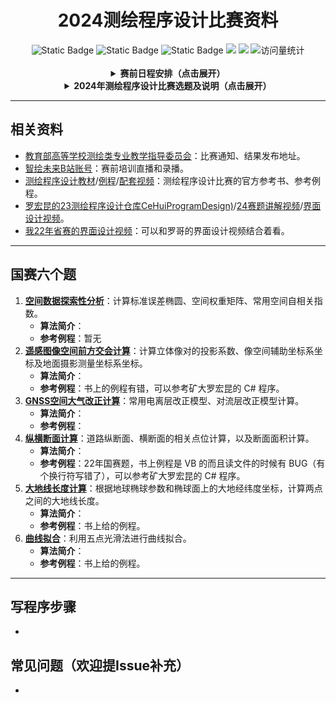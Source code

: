 <div align="center">
    <a name="Top"></a>
	<h1>2024测绘程序设计比赛资料</h1>
</div>
<div align="center">
    <img alt="Static Badge" src="https://img.shields.io/badge/QQ-1482275402-red">
    <img alt="Static Badge" src="https://img.shields.io/badge/%E5%BE%AE%E4%BF%A1-lizhengxiao99-green">
    <img alt="Static Badge" src="https://img.shields.io/badge/Email-dauger%40126.com-brown">
    <a href="https://blog.csdn.net/daoge2666/"><img src="https://img.shields.io/badge/CSDN-论坛-c32136" /></a>
    <a href="https://www.zhihu.com/people/dao-ge-92-60/"><img src="https://img.shields.io/badge/Zhihu-知乎-blue" /></a>
    <img src="https://komarev.com/ghpvc/?username=LiZhengXiao99&label=Views&color=0e75b6&style=flat" alt="访问量统计" />
</div>
<div align="center">
    <a name="Top"></a>
    <br/>
   	<details>
        <summary><strong>赛前日程安排（点击展开）</strong></summary>
		<p>
            <img src="https://pic-bed-1316053657.cos.ap-nanjing.myqcloud.com/img/%E8%B5%9B%E5%89%8D%E6%97%A5%E7%A8%8B%E5%AE%89%E6%8E%92.png" alt="赛前日程安排" style="zoom:33%;" />
        </p>
    </details>
    <details>
        <summary><strong>2024年测绘程序设计比赛选题及说明（点击展开）</strong></summary>
		<p>
            <img src="https://pic-bed-1316053657.cos.ap-nanjing.myqcloud.com/img/2024%E5%B9%B4%E7%A8%8B%E5%BA%8F%E8%AE%BE%E8%AE%A1%E6%AF%94%E8%B5%9B%E9%80%89%E9%A2%98%E5%8F%8A%E8%AF%B4%E6%98%8E.png" alt="2024年程序设计比赛选题及说明" style="zoom:33%;" />
        </p>
    </details>
</div>




---

## 相关资料

* [教育部高等学校测绘类专业教学指导委员会](https://smt.whu.edu.cn/sshd/dxscxcyznds.htm)：比赛通知、结果发布地址。
* [智绘未来B站账号](https://space.bilibili.com/1965733536)：赛前培训直播和录播。
* [测绘程序设计教材](https://pan.baidu.com/s/1zHryU_X0CNb2JY0wjCn9fA?pwd=aust)/[例程](https://github.com/ybli/bookcode)/[配套视频](https://www.bilibili.com/video/BV1Gh411e7ow)：测绘程序设计比赛的官方参考书、参考例程。
* [罗宏昆的23测绘程序设计仓库CeHuiProgramDesign)](https://github.com/luohongk/CeHuiProgramDesign)/[24赛题讲解视频](https://www.bilibili.com/video/BV1VM4m1R7xY/?spm_id_from=333.999.0.0)/[界面设计视频](https://www.bilibili.com/video/BV19x4y127MV/?spm_id_from=333.999.0.0)。
* [我22年省赛的界面设计视频](https://pan.baidu.com/s/1XN0B3IF7GJFRDMTwnh73ew?pwd=aust)：可以和罗哥的界面设计视频结合着看。

---

## 国赛六个题

1. [**空间数据探索性分析**](01-空间数据探索性分析)：计算标准误差椭圆、空间权重矩阵、常用空间自相关指数。
   * **算法简介**：
   * **参考例程**：暂无
2. [**遥感图像空间前方交会计算**](02-遥感图像空间前方交会计算)：计算立体像对的投影系数、像空间辅助坐标系坐标及地面摄影测量坐标系坐标。
   * **算法简介**：
   * **参考例程**：书上的例程有错，可以参考矿大罗宏昆的 C# 程序。
3. [**GNSS空间大气改正计算**](03-GNSS空间大气改正计算)：常用电离层改正模型、对流层改正模型计算。
   * **算法简介**：
   * **参考例程**：
4. [**纵横断面计算**](04-纵横断面计算)：道路纵断面、横断面的相关点位计算，以及断面面积计算。
   * **算法简介**：
   * **参考例程**：22年国赛题，书上例程是 VB 的而且读文件的时候有 BUG（有个换行符写错了），可以参考矿大罗宏昆的 C# 程序。
5. [**大地线长度计算**](05-大地线长度计算)：根据地球椭球参数和椭球面上的大地经纬度坐标，计算两点之间的大地线长度。
   * **算法简介**：
   * **参考例程**：书上给的例程。
6. [**曲线拟合**](06-曲线拟合)：利用五点光滑法进行曲线拟合。
   * **算法简介**：
   * **参考例程**：书上给的例程。

---

## 写程序步骤

* 

## 常见问题（欢迎提Issue补充）

* 
